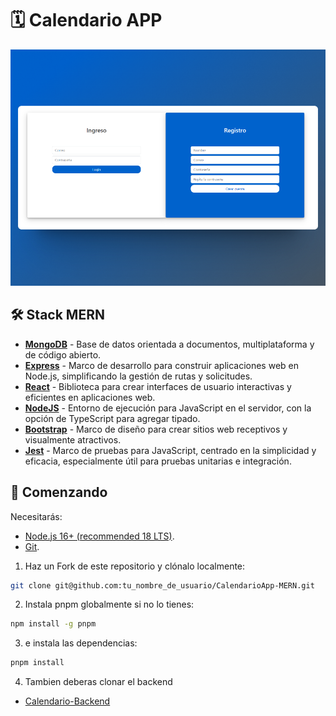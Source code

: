 # 🗓️ Calendario APP
<div align="center">
<a href target="_blank"="https://calendario-app.up.railway.app/">
<img src="static/images/readme.png">
</a>
<p></p>
</div>

## 🛠️ Stack MERN
- [**MongoDB**](https://www.mongodb.com/) - Base de datos orientada a documentos, multiplataforma y de código abierto.
- [**Express**](https://expressjs.com/) -  Marco de desarrollo para construir aplicaciones web en Node.js, simplificando la gestión de rutas y solicitudes.
- [**React**](https://kit.svelte.dev/) - Biblioteca para crear interfaces de usuario interactivas y eficientes en aplicaciones web.
- [**NodeJS**](https://www.typescriptlang.org/) - Entorno de ejecución para JavaScript en el servidor, con la opción de TypeScript para agregar tipado.
- [**Bootstrap**](https://tailwindcss.com/) - Marco de diseño para crear sitios web receptivos y visualmente atractivos.
- [**Jest**](https://jestjs.io/) - Marco de pruebas para JavaScript, centrado en la simplicidad y eficacia, especialmente útil para pruebas unitarias e integración.

## 🚀 Comenzando

Necesitarás:

- [Node.js 16+ (recommended 18 LTS)](https://nodejs.org/en/).
- [Git](https://git-scm.com/).

1. Haz un Fork de este repositorio y clónalo localmente:

```bash
git clone git@github.com:tu_nombre_de_usuario/CalendarioApp-MERN.git
```


2. Instala pnpm globalmente si no lo tienes:
```bash
npm install -g pnpm
```

3. e instala las dependencias:
```bash
pnpm install
```
4. Tambien deberas clonar el backend
- [Calendario-Backend](https://github.com/FrancoDev7/calendar-backend)

